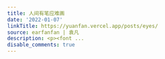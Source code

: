 ```yaml
---
title: 人间有笔应难画
date: '2022-01-07'
linkTitle: https://yuanfan.vercel.app/posts/eyes/
source: earfanfan | 袁凡
description: <p><font ...
disable_comments: true
---
```

<p><font ...